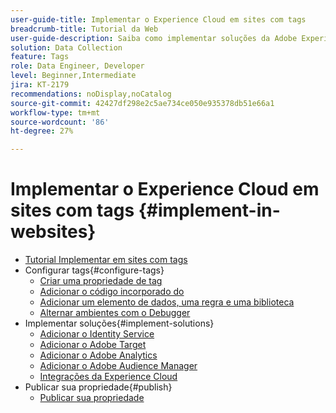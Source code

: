 ```yaml
---
user-guide-title: Implementar o Experience Cloud em sites com tags
breadcrumb-title: Tutorial da Web
user-guide-description: Saiba como implementar soluções da Adobe Experience Cloud em um site com tags.
solution: Data Collection
feature: Tags
role: Data Engineer, Developer
level: Beginner,Intermediate
jira: KT-2179
recommendations: noDisplay,noCatalog
source-git-commit: 42427df298e2c5ae734ce050e935378db51e66a1
workflow-type: tm+mt
source-wordcount: '86'
ht-degree: 27%

---
```



# Implementar o Experience Cloud em sites com tags {#implement-in-websites}

+ [Tutorial Implementar em sites com tags](overview.md)
+ Configurar tags{#configure-tags}
   + [Criar uma propriedade de tag](create-a-property.md)
   + [Adicionar o código incorporado do](add-embed-code.md)
   + [Adicionar um elemento de dados, uma regra e uma biblioteca](add-data-elements-rules.md)
   + [Alternar ambientes com o Debugger](switch-environments.md)
+ Implementar soluções{#implement-solutions}
   + [Adicionar o Identity Service](id-service.md)
   + [Adicionar o Adobe Target](target.md)
   + [Adicionar o Adobe Analytics](analytics.md)
   + [Adicionar o Adobe Audience Manager](audience-manager.md)
   + [Integrações da Experience Cloud](integrations.md)
+ Publicar sua propriedade{#publish}
   + [Publicar sua propriedade](publish.md)
